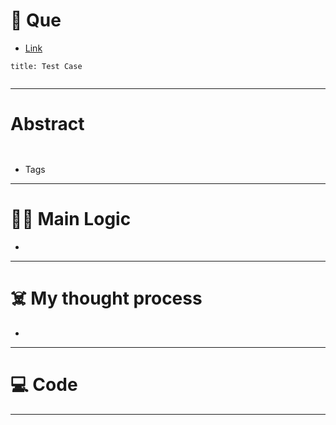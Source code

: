 # 🧩 Que
- [Link](https://www.interviewbit.com/problems/intersecting-chords-in-a-circle/)

```ad-question
title: Test Case


```

---
# Abstract
```ad-abstract


```

- Tags 
--- 
# 🕵️‍♂️ Main Logic
- 

---
# ☠️ My thought process
- 
---

# 💻 Code

---
